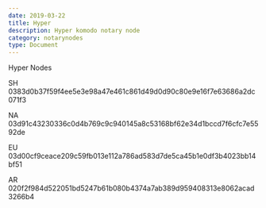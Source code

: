 ```yaml
---
date: 2019-03-22
title: Hyper
description: Hyper komodo notary node
category: notarynodes
type: Document
---
```

Hyper Nodes

SH
0383d0b37f59f4ee5e3e98a47e461c861d49d0d90c80e9e16f7e63686a2dc071f3

NA
03d91c43230336c0d4b769c9c940145a8c53168bf62e34d1bccd7f6cfc7e5592de

EU
03d00cf9ceace209c59fb013e112a786ad583d7de5ca45b1e0df3b4023bb14bf51

AR
020f2f984d522051bd5247b61b080b4374a7ab389d959408313e8062acad3266b4
